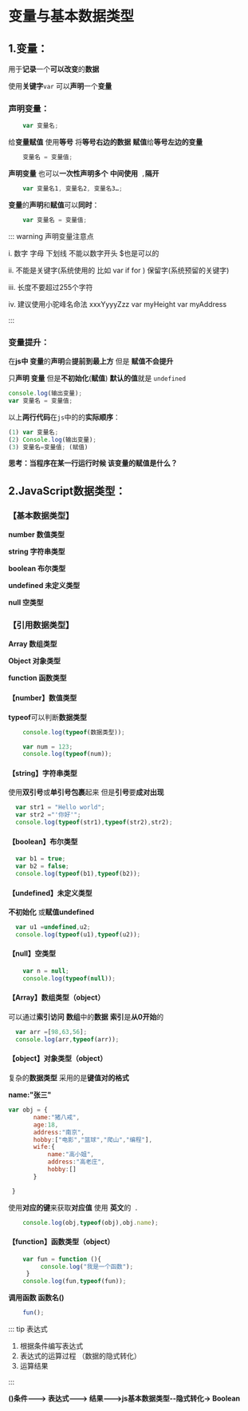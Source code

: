 # 变量与基本数据类型

## 1.变量：

用于**记录**一个**可以改变**的**数据**

使用**关键字**`var` 可以**声明**一个**变量**

### **声明变量**：

```js
    var 变量名;
```

给**变量赋值** 使用**等号** 将**等号右边的数据** **赋值**给**等号左边的变量**

```js
    变量名 = 变量值;
```

**声明变量** 也可以**一次性声明多个** **中间使用**` ,`**隔开**

```js
    var 变量名1, 变量名2, 变量名3…;
```

**变量**的**声明**和**赋值**可以**同时**：

```js
    var 变量名 = 变量值;
```

::: warning 声明变量注意点

i. 	数字 字母 下划线  不能以数字开头  $也是可以的

ii.	不能是关键字(系统使用的 比如 var if for ) 保留字(系统预留的关键字) 

iii.	长度不要超过255个字符

iv.	建议使用小驼峰名命法  xxxYyyyZzz   var myHeight  var myAddress

:::

### **变量提升**：

在**js中 变量**的**声明**会**提前到最上方** 但是 **赋值不会提升**

只**声明 变量** 但是**不初始化**(**赋值**) **默认的值**就是 `undefined`

```js
console.log(输出变量); 
var 变量名 = 变量值;
```

以上**两行代码**在`js`中的的**实际顺序**：

```js
(1) var 变量名;
(2) Console.log(输出变量);
(3) 变量名=变量值; (赋值)
```

**思考：当程序在某一行运行时候 该变量的赋值是什么？**

## 2.JavaScript数据类型：

### 【基本数据类型】

**number 数值类型**

**string 字符串类型**

**boolean 布尔类型**

**undefined 未定义类型**

**null 空类型**

### 【引用数据类型】

**Array 数组类型**

**Object 对象类型**

**function 函数类型**

#### 【number】数值类型

**typeof**可以判断**数据类型**

```js
    console.log(typeof(数据类型));
```

```js
    var num = 123;
    console.log(typeof(num));
```

#### 【string】字符串类型

使用**双引号**或**单引号包裹**起来 但是**引号**要**成对出现**

```js
  var str1 = "Hello world";
  var str2 ="'你好'";
  console.log(typeof(str1),typeof(str2),str2);
```

#### 【boolean】布尔类型

```js
  var b1 = true;
  var b2 = false;
  console.log(typeof(b1),typeof(b2));
```

#### 【undefined】未定义类型

**不初始化** 或**赋值undefined**

```js
  var u1 =undefined,u2;
  console.log(typeof(u1),typeof(u2));
```

#### 【null】空类型

```js
    var n = null;
    console.log(typeof(null));
```

#### 【Array】数组类型（object）

 可以通过**索引访问** **数组**中的**数据**  **索引**是**从0开始**的

```js
  var arr =[98,63,56];
  console.log(arr,typeof(arr)); 
```

#### 【object】对象类型（object）

复杂的**数据类型** 采用的是**键值对的格式**   

**name:"张三"**

```js
var obj = {
       name:"猪八戒",
       age:18,
       address:"南京",
       hobby:["电影","篮球","爬山","编程"],
       wife:{
           name:"高小姐",
           address:"高老庄",
           hobby:[]
       }

 }
```
使用**对应的键**来获取**对应值** 使用 **英文**的` .`

```js
    console.log(obj,typeof(obj),obj.name);
```

#### **【function】函数类型（object）**

```js
    var fun = function (){
         console.log("我是一个函数");
     }
    console.log(fun,typeof(fun));
```

**调用函数 函数名()**
```js
    fun();
```

::: tip 表达式

1. 根据条件编写表达式
2. 表达式的运算过程 （数据的隐式转化）
3. 运算结果 

:::

**()条件---> 表达式---> 结果--->js基本数据类型--隐式转化-> Boolean**
